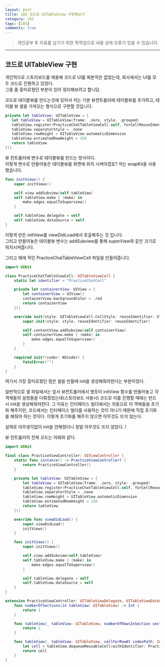 ```yaml
---
layout: post
title: iOS 코드로 UITableView 구현해보기
category: iOS
tags: [iOS]
comments: true
---
```


> 개인공부 후 자료를 남기기 위한 목적임으로 내용 상에 오류가 있을 수 있습니다.    

<hr>

## 코드로 UITableView 구현

개인적으로 스토리보드를 애용해 코드로 UI를 짜본적은 없었는데, 회사에서는 UI를 모두 코드로 진행하고 있었다.<br>
그중 좀 흥미로웠던 부분이 있어 정리해보려고 합니당.

코드로 테이블뷰를 만드는것에 있어서 저는 기본 뷰컨트롤러에 테이블뷰를 추가하고, 테이블 뷰 셀을 가져오는 형식으로 구현할 것입니다.


```swift
private let tableView: UITableView = {
   let tableView = UITableView(frame: .zero, style: .grouped)
   tableView.register(PracticeChatTableViewCell.self, forCellReuseIdentifier: PracticeChatTableViewCell.identifier)
   tableView.separatorStyle = .none
   tableView.rowHeight = UITableView.automaticDimension
   tableView.estimatedRowHeight = 150
   return tableView
}()
```

뷰 컨트롤러에 변수로 테이블뷰를 만드는 방식이다.<br>
이렇게 변수로 만들어놓은 테이블뷰를 화면에 위치 시켜야겠죠? 저는 snapKit을 사용했습니다.

```swift
func initViews() {
    super.initViews()

    self.view.addSubview(self.tableView)
    self.tableView.make { (make) in
        make.edges.equalToSuperview()
    }

    self.tableView.delegate = self
    self.tableView.dataSource = self
}
```

이렇게 만든 initView를 viewDidLoad에서 호출해주는 것 입니다. <br>
그리고 만들어놓은 테이블뷰 변수는 addSubview를 통해 superView와 같은 크기로 위치시켜줍니다.

그리고 웨에 적인 PracticeChatTableViewCell 파일을 만들어줍니다.

```swift
import UIKit

class PracticeChatTableViewCell: UITableViewCell {
    static let identifier = "PracticeChatCell"

    private let containerView: UIView = {
        let containerView = UIView()
        containerView.backgroundColor = .red
        return containerView
    }()

    override init(style: UITableViewCell.CellStyle, reuseIdentifier: String?) {
        super.init(style: style, reuseIdentifier: reuseIdentifier)

        self.contentView.addSubview(self.containerView)
        self.containerView.make { (make) in
            make.edges.equalToSuperview()
        }
    }

    required init?(coder: NSCoder) {
        fatalError("")
    }
}
```

여기서 가장 흥미로웠던 점은 셀을 만들때 init을 생성해줘야한다는 부분이었다.

일반적으로 셀 파일에서는 앞서 뷰컨트롤러에서 했듯이 initView 함수를 만들어놓고 각 객체들의 설정들을 다뤄줬었는데(스토리보드 사용시) 코드로 이를 진행할 때에는 반드시 init을 생성해줘야한다. 그 이유는 인터페이스 빌더에서는 자동으로 이 객체들을 초기화 해주지만, 코드에서는 인터페이스 빌더를 사용하는 것이 아니기 때문에 직접 초기화를 해줘야 하는 것이다. 이렇게 초기화를 해주지 않으면 아무것도 뜨지 않는다.

실제로 아무생각없이 init을 안해줬더니 정말 아무것도 뜨지 않았다..!



뷰 컨트롤러의 전체 코드는 아래와 같다.


```swift
import UIKit

final class PracticeViewController: UIViewController {
    static func instance() -> PracticeViewController? {
        return PracticeViewController()
    }

    private let tableView: UITableView = {
        let tableView = UITableView(frame: .zero, style: .grouped)
        tableView.register(PracticeChatTableViewCell.self, forCellReuseIdentifier: PracticeChatTableViewCell.identifier)
        tableView.separatorStyle = .none
        tableView.rowHeight = UITableView.automaticDimension
        tableView.estimatedRowHeight = 150
        return tableView
    }()

    override func viewDidLoad() {
        super.viewDidLoad()
        initViews()
    }

    func initViews() {
        super.initViews()

        self.view.addSubview(self.tableView)
        self.tableView.make { (make) in
            make.edges.equalToSuperview()
        }

        self.tableView.delegate = self
        self.tableView.dataSource = self
    }
}

extension PracticeViewController: UITableViewDelegate, UITableViewDataSource {
    func numberOfSections(in tableView: UITableView) -> Int {
        return 1
    }

    func tableView(_ tableView: UITableView, numberOfRowsInSection section: Int) -> Int {
        return 1
    }

    func tableView(_ tableView: UITableView, cellForRowAt indexPath: IndexPath) -> UITableViewCell {
        let cell = tableView.dequeueReusableCell(withIdentifier: PracticeChatTableViewCell.identifier, for: indexPath)
        return cell
    }
}
```
